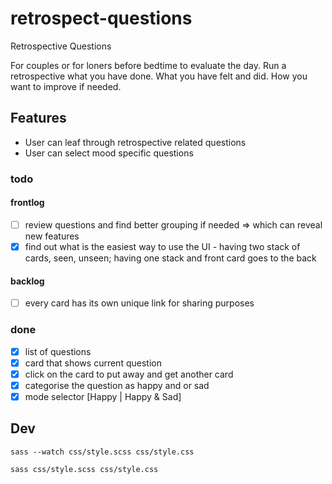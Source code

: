 # retrospect-questions
Retrospective Questions

For couples or for loners before bedtime to evaluate the day. Run a retrospective what you have done. What you have felt and did. How you want to improve if needed.

## Features
* User can leaf through retrospective related questions
* User can select mood specific questions

### todo
#### frontlog
- [ ] review questions and find better grouping if needed => which can reveal new features 
- [X] find out what is the easiest way to use the UI - having two stack of cards, seen, unseen; having one stack and front card goes to the back
#### backlog
- [ ] every card has its own unique link for sharing purposes

### done
- [X] list of questions
- [X] card that shows current question
- [X] click on the card to put away and get another card
- [X] categorise the question as happy and or sad
- [X] mode selector [Happy | Happy & Sad]

## Dev
```shell
sass --watch css/style.scss css/style.css
```

```shell
sass css/style.scss css/style.css
```
